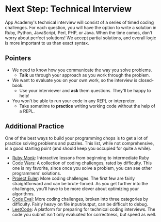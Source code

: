# Next Step: Technical Interview
App Academy's technical interview will consist of a series of timed coding challenges. For each question, you will have the option to write a solution in Ruby, Python, JavaScript, Perl, PHP, or Java. When the time comes, don't worry about perfect solutions! We accept partial solutions, and overall logic is more important to us than exact syntax.

## Pointers
  - We need to know how you communicate the way you solve problems.
    - **Talk** us through your approach as you work through the problem.  
  - We want to evaluate you on your own work, so the interview is closed-book.
    - Use your interviewer and **ask** them questions. They'll be happy to help!
  - You won't be able to run your code in any REPL or interpreter.
    - Take sometime to **practice** writing working code without the help of a REPL.

## Additional Practice
One of the best ways to build your programming chops is to get a lot of practice solving problems and puzzles. This list, while not comprehensive, is a good starting point (and should keep you occupied for quite a while).

- [Ruby Monk][ruby-monk]: Interactive lessons from beginning to intermediate Ruby
- [Code Wars][code-wars]: A collection of coding challenges, rated by difficulty. This one is my favorite, since once you solve a problem, you can see other programmers' solutions.
- [Project Euler][project-euler]: More coding challenges. The first few are fairly straightforward and can be brute-forced. As you get further into the challenges, you'll have to be more clever about optimizing your algorithms.
- [Code Eval][code-eval]: More coding challenges, broken into three
  categories by difficulty. Fairly heavy on file input/output, can be difficult to debug.
- [LeetCode][leetcode]: A platform for preparing for technical coding interviews. The code you submit isn't only evaluated for correctness, but speed as well.

[ruby-monk]: http://rubymonk.com
[code-wars]: http://codewars.com
[project-euler]: http://projecteuler.net
[code-eval]: http://codeeval.com
[leetcode]: https://leetcode.com
